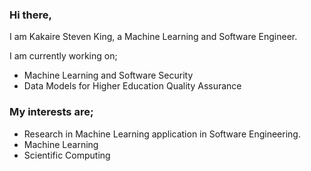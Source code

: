 ### Hi there,
I am Kakaire Steven King, a Machine Learning and Software Engineer.

I am currently working on;
- Machine Learning and Software Security
- Data Models for Higher Education Quality Assurance

### My interests are;
- Research in Machine Learning application in Software Engineering.
- Machine Learning
- Scientific Computing
